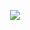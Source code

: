 <p align="center">
  <img src="https://github-readme-stats.vercel.app/api?username=uditha2001&show_icons=true&theme=radical" />
</p>


